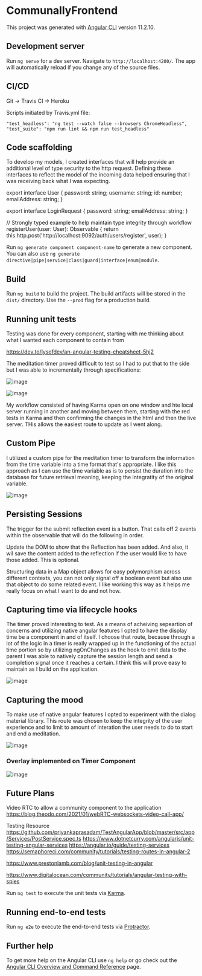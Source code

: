 # CommunallyFrontend

This project was generated with [Angular CLI](https://github.com/angular/angular-cli) version 11.2.10.

## Development server

Run `ng serve` for a dev server. Navigate to `http://localhost:4200/`. The app will automatically reload if you change any of the source files.

## CI/CD
Git -> Travis CI -> Heroku

Scripts initiated by Travis.yml file:

    "test_headless": "ng test --watch false --browsers ChromeHeadless",
    "test_suite": "npm run lint && npm run test_headless"



## Code scaffolding

To develop my models, I created interfaces that will help provide an 
additional level of type security to the http request. Defining these 
interfaces to reflect the model of the incoming data helped ensuring that I 
was receiving back what I was expecting.

export interface User {
password: string;
username: string;
id: number;
emailAddress: string;
}

export interface LoginRequest {
password: string;
emailAddress: string;
}

// Strongly typed example to help maintain type integrity through workflow
registerUser(user: User): Observable<User> {
return this.http.post<User>('http://localhost:9092/auth/users/register', user);
}


Run `ng generate component component-name` to generate a new component. You can also use `ng generate directive|pipe|service|class|guard|interface|enum|module`.

## Build

Run `ng build` to build the project. The build artifacts will be stored in the `dist/` directory. Use the `--prod` flag for a production build.

## Running unit tests

Testing was done for every component, starting with me thinking about what I 
wanted each component to contain from

https://dev.to/lysofdev/an-angular-testing-cheatsheet-5hj2

The meditation timer proved difficult to test so I had to put that to the side but I was able to incrementally through specifications:
  
![image](https://user-images.githubusercontent.com/28934521/119710184-b1242180-be23-11eb-9164-e0c63dbe99be.png)
  
![image](https://user-images.githubusercontent.com/28934521/119710249-c4cf8800-be23-11eb-9c2d-1d5c3a7fb237.png)


My workflow consisted of having Karma open on one window and hte local 
server running in another and moving between them, starting with the red 
tests in Karma and then confirming the changes in the html and then the live 
server. THis allows the easiest route to update as I went along. 

## Custom Pipe
I utilized a custom pipe for the meditation timer to transform the 
information from the time variable into a time format that's appropriate. I like this approach as I can use the time variable as is to persist the duration into the database for future retrieval meaning, keeping the integratity of the original variable.
  
  ![image](https://user-images.githubusercontent.com/28934521/119709823-407d0500-be23-11eb-8246-a3ebd57be882.png)


## Persisting Sessions

The trigger for the submit reflection event is a button. That calls off 2 events within the observable that will do the following in order.

Update the DOM to show that the Reflection has been added.  And also, it wil save the content added to the reflection if the user would like to have those added. This is optional.

Structuring data in a Map object allows for easy polymorphism across different contexts, you can not only signal off a boolean event but also use that object to do some related event. I like working this way as it helps me really focus on what I want to do and not how.

## Capturing time via lifecycle hooks

  The timer proved interesting to test. As a means of acheiving sepeartion of concerns and utilizing native angular features I opted to have the display time be a component in and of itself. I choose that route, because through a lot of the logic in a timer is really wrapped up in the functioning of the actual time portion so by utilizing ngOnChanges as the hook  to emit data to the parent I was able to natively capture the session length and send a completion signal once it reaches a certain. I think this will prove easy to maintain as I build on the application.
  
  ![image](https://user-images.githubusercontent.com/28934521/119709275-a1f0a400-be22-11eb-9ab4-f05d7d4d972d.png)

## Capturing the mood
  
To make use of native angular features I opted to experiment with the dialog material library. This route was chosen to keep the integrity of the user experience and to limit to amount of interation the user needs to do to start and end a meditation.

![image](https://user-images.githubusercontent.com/28934521/119710556-1b3cc680-be24-11eb-99ba-f32bef076ef7.png)

### Overlay implemented on Timer Component
  
  ![image](https://user-images.githubusercontent.com/28934521/119710797-68209d00-be24-11eb-8776-7cce8f41b7ff.png)

  
## Future Plans
Video RTC to allow a community component to the application
https://blog.theodo.com/2021/01/webRTC-websockets-video-call-app/


Testing Resource
https://github.com/priyankaprasadam/TestAngularApp/blob/master/src/app/Services/PostService.spec.ts
https://www.dotnetcurry.com/angularjs/unit-testing-angular-services
https://angular.io/guide/testing-services
https://semaphoreci.com/community/tutorials/testing-routes-in-angular-2

https://www.prestonlamb.com/blog/unit-testing-in-angular

https://www.digitalocean.com/community/tutorials/angular-testing-with-spies

Run `ng test` to execute the unit tests via [Karma](https://karma-runner.github.io).

## Running end-to-end tests

Run `ng e2e` to execute the end-to-end tests via [Protractor](http://www.protractortest.org/).

## Further help

To get more help on the Angular CLI use `ng help` or go check out the [Angular CLI Overview and Command Reference](https://angular.io/cli) page.
